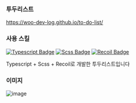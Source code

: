### 투두리스트
https://woo-dev-log.github.io/to-do-list/

### 사용 스킬
[![Typescript Badge](https://img.shields.io/badge/TypeScript-3178C6?style=flat&logo=TypeScript&logoColor=white)](https://www.typescriptlang.org/)
[![Scss Badge](https://img.shields.io/badge/Scss-CC6699?style=flat&logo=Sass&logoColor=white)](https://sass-lang.com/)
[![Recoil Badge](https://img.shields.io/badge/Recoil-000000?style=flat)](https://recoiljs.org/ko/)

Typescript + Scss + Recoil로 개발한 투두리스트입니다

### 이미지
![image](https://user-images.githubusercontent.com/110772642/184629778-a36448cf-8263-4869-a883-3cff460cc47d.png)
